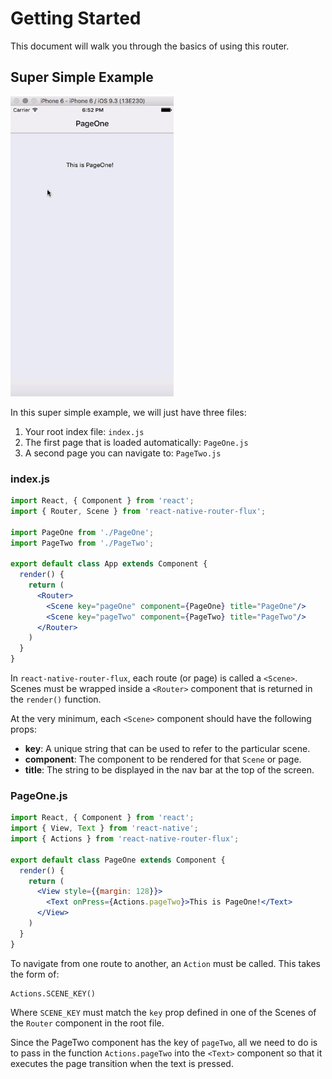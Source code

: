 # Getting Started

This document will walk you through the basics of using this router.

## Super Simple Example

![super_simple.gif](super_simple.gif)

In this super simple example, we will just have three files:

1. Your root index file: `index.js`
2. The first page that is loaded automatically: `PageOne.js`
3. A second page you can navigate to: `PageTwo.js`

### index.js
```jsx
import React, { Component } from 'react';
import { Router, Scene } from 'react-native-router-flux';

import PageOne from './PageOne';
import PageTwo from './PageTwo';

export default class App extends Component {
  render() {
    return (
      <Router>
        <Scene key="pageOne" component={PageOne} title="PageOne"/>
        <Scene key="pageTwo" component={PageTwo} title="PageTwo"/>
      </Router>
    )
  }
}
```

In `react-native-router-flux`, each route (or page) is called a `<Scene>`. Scenes must be wrapped inside a `<Router>` component that is returned in the `render()` function.

At the very minimum, each `<Scene>` component should have the following props:

- **key**: A unique string that can be used to refer to the particular scene.
- **component**: The component to be rendered for that `Scene` or page.
- **title**: The string to be displayed in the nav bar at the top of the screen.

### PageOne.js
```jsx
import React, { Component } from 'react';
import { View, Text } from 'react-native';
import { Actions } from 'react-native-router-flux';

export default class PageOne extends Component {
  render() {
    return (
      <View style={{margin: 128}}>
        <Text onPress={Actions.pageTwo}>This is PageOne!</Text>
      </View>
    )
  }
}
```

To navigate from one route to another, an `Action` must be called. This takes the form of:

```
Actions.SCENE_KEY()
```

Where `SCENE_KEY` must match the `key` prop defined in one of the Scenes of the `Router` component in the root file.

Since the PageTwo component has the key of `pageTwo`, all we need to do is to pass in the function `Actions.pageTwo` into the `<Text>` component so that it executes the page transition when the text is pressed.
